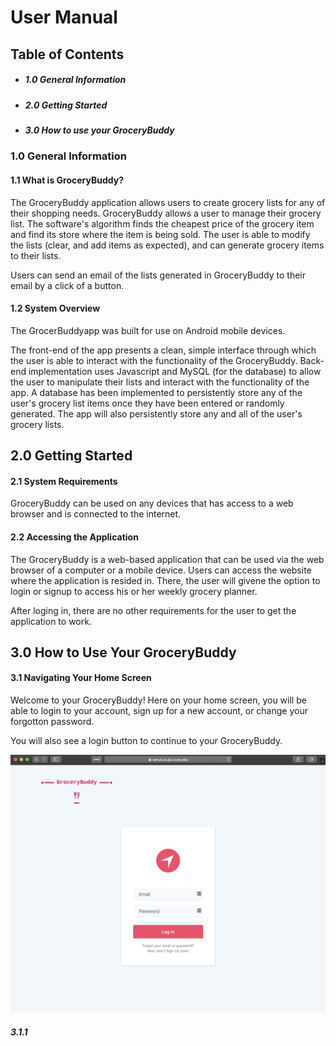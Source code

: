 # User Manual

## Table of Contents
* ##### 1.0 General Information
* ##### 2.0 Getting Started
* ##### 3.0 How to use your GroceryBuddy

### 1.0 General Information

#### 1.1 What is GroceryBuddy?

The GroceryBuddy application allows users to create grocery lists for any of their shopping needs. GroceryBuddy allows a user to manage their grocery list. The software's algorithm finds the cheapest price of the grocery item and find its store where the item is being sold. The user is able to modify the lists (clear, and add items as expected), and can generate grocery items to their lists. 

Users can send an email of the lists generated in GroceryBuddy to their email by a click of a button.

#### 1.2 System Overview

The GrocerBuddyapp was built for use on Android mobile devices. 

The front-end of the app presents a clean, simple interface through which the user is able to interact with the functionality of the GroceryBuddy. Back-end implementation uses Javascript and MySQL (for the database) to allow the user to manipulate their lists and interact with the functionality of the app. A database has been implemented to persistently store any of the user's grocery list items once they have been entered or randomly generated. The app will also persistently store any and all of the user's grocery lists.

## 2.0 Getting Started

#### 2.1 System Requirements

GroceryBuddy can be used on any devices that has access to a web browser and is connected to the internet.

#### 2.2 Accessing the Application

The GroceryBuddy is a web-based application that can be used via the web browser of a computer or a mobile device. Users can access the website where the application is resided in. There, the user will givene the option to login or signup to access his or her weekly grocery planner.

After loging in, there are no other requirements for the user to get the application to work.

## 3.0 How to Use Your GroceryBuddy

#### 3.1 Navigating Your Home Screen

Welcome to your GroceryBuddy! Here on your home screen, you will be able to login to your account, sign up for a new account, or change your forgotton password.

You will also see a login button to continue to your GroceryBuddy.

![Home Page](homepage.png)

##### 3.1.1 



